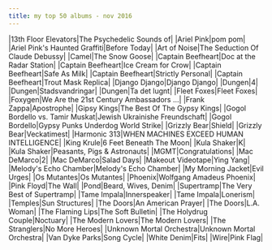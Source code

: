```yaml
---
title: my top 50 albums - nov 2016
---
```


|13th Floor Elevators|The Psychedelic Sounds of|
|Ariel Pink|pom pom|
|Ariel Pink's Haunted Graffiti|Before Today|
|Art of Noise|The Seduction Of Claude Debussy|
|Camel|The Snow Goose|
|Captain Beefheart|Doc at the Radar Station|
|Captain Beefheart|Ice Cream for Crow|
|Captain Beefheart|Safe As Milk|
|Captain Beefheart|Strictly Personal|
|Captain Beefheart|Trout Mask Replica|
|Django Django|Django Django|
|Dungen|4|
|Dungen|Stadsvandringar|
|Dungen|Ta det lugnt|
|Fleet Foxes|Fleet Foxes|
|Foxygen|We Are the 21st Century Ambassadors ...|
|Frank Zappa|Apostrophe|
|Gipsy Kings|The Best Of The Gypsy Kings|
|Gogol Bordello vs. Tamir Muskat|Jewish Ukrainishe Freundschaft|
|Gogol Bordello|Gypsy Punks Underdog World Strike|
|Grizzly Bear|Shield|
|Grizzly Bear|Veckatimest|
|Harmonic 313|WHEN MACHINES EXCEED HUMAN INTELLIGENCE|
|King Krule|6 Feet Beneath The Moon|
|Kula Shaker|K|
|Kula Shaker|Peasants, Pigs & Astronauts|
|MGMT|Congratulations|
|Mac DeMarco|2|
|Mac DeMarco|Salad Days|
|Makeout Videotape|Ying Yang|
|Melody's Echo Chamber|Melody's Echo Chamber|
|My Morning Jacket|Evil Urges|
|Os Mutantes|Os Mutantes|
|Phoenix|Wolfgang Amadeus Phoenix|
|Pink Floyd|The Wall|
|Pond|Beard, Wives, Denim|
|Supertramp|The Very Best of Supertramp|
|Tame Impala|Innerspeaker|
|Tame Impala|Lonerism|
|Temples|Sun Structures|
|The Doors|An American Prayer|
|The Doors|L.A. Woman|
|The Flaming Lips|The Soft Bulletin|
|The Holydrug Couple|Noctuary|
|The Modern Lovers|The Modern Lovers|
|The Stranglers|No More Heroes|
|Unknown Mortal Orchestra|Unknown Mortal Orchestra|
|Van Dyke Parks|Song Cycle|
|White Denim|Fits|
|Wire|Pink Flag|
